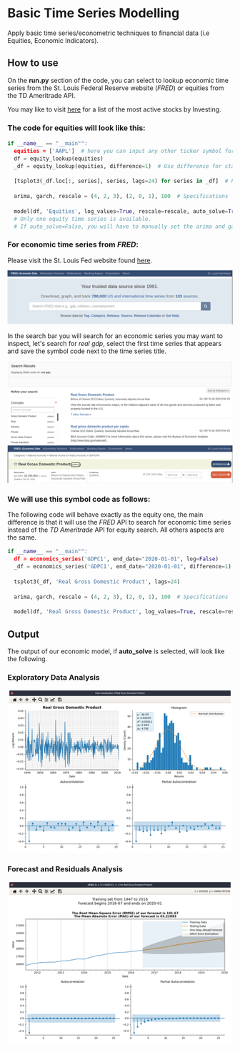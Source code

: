 # Basic Time Series Modelling
Apply basic time series/econometric techniques to financial data (i.e Equities, Economic Indicators).

## How to use
On the **run.py** section of the code, you can select to lookup economic time series from the St. Louis Federal Reserve website (*FRED*) or equities from the TD Ameritrade API.

You may like to visit [here](https://www.investing.com/equities/most-active-stocks) for a list of the most active stocks by Investing.

### The code for equities will look like this:
```python
if __name__ == "__main"":
  equities = ['AAPL']  # here you can input any other ticker symbol for equities as a list.
  df = equity_lookup(equities)
  _df = equity_lookup(equities, difference=1)  # Use difference for stationarity.
  
  [tsplot3(_df.loc[:, series], series, lags=24) for series in _df]  # Plot the time series.
  
  arima, garch, rescale = (4, 2, 3), (2, 0, 1), 100  # Specifications

  model(df, 'Equities', log_values=True, rescale=rescale, auto_solve=True)  
  # Only one equity time series is available.
  # If auto_solve=False, you will have to manually set the arima and garch specifications to the model.
```

### For economic time series from *FRED*:

Please visit the St. Louis Fed website found [here](https://fred.stlouisfed.org/).

![On top of the page you'll find the search bar for time series data.](https://github.com/sirHamilton/basic_time_series_modelling/blob/main/screenshots/fred_website.png "St. Louis Federal Reserve Page")

In the search bar you will search for an economic series you may want to inspect, let's search for *real gdp*, select the first time series that appears and save the symbol code next to the time series title.

![Real GDP search.](https://github.com/sirHamilton/basic_time_series_modelling/blob/main/screenshots/rgdp.png "RGDP Search")
![Real GDP selection and title name.](https://github.com/sirHamilton/basic_time_series_modelling/blob/main/screenshots/rgdp_name.png "Real Gross Domestic Product Time Series")

### We will use this symbol code as follows:
The following code will behave exactly as the equity one, the main difference is that it will use the *FRED* API to search for economic time series instead of the *TD Ameritrade* API for equity search. All others aspects are the same.

```python
if __name__ == "__main"":
  df = economics_series('GDPC1', end_date="2020-01-01", log=False) 
  _df = economics_series('GDPC1', end_date="2020-01-01", difference=1)

  tsplot3(_df, 'Real Gross Domestic Product', lags=24)

  arima, garch, rescale = (4, 2, 3), (2, 0, 1), 100  # Specifications

  model(df, 'Real Gross Domestic Product', log_values=True, rescale=rescale, auto_solve=True)
```

## Output

The output of our economic model, if __auto_solve__ is selected, will look like the following.

### Exploratory Data Analysis

![Exploratory Data Analysis.](https://github.com/sirHamilton/basic_time_series_modelling/blob/main/screenshots/data_visualization.png "Exploratory Data Analysis")

### Forecast and Residuals Analysis

![Forecast and Residuals Analysis.](https://github.com/sirHamilton/basic_time_series_modelling/blob/main/screenshots/output.png "Forecast and Residuals Analysis")

